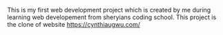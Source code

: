This is my first web development project which is created by me during learning web developement from sheryians coding school.
This project is the clone of website https://cynthiaugwu.com/
